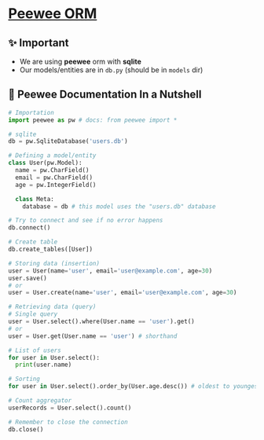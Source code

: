 # [Peewee ORM](https://docs.peewee-orm.com/en/latest/peewee/quickstart.html)

## ✨ Important
- We are using **peewee** orm with **sqlite**
- Our models/entities are in `db.py` (should be in `models` dir)

## 📜 Peewee Documentation In a Nutshell
```py
# Importation
import peewee as pw # docs: from peewee import *

# sqlite
db = pw.SqliteDatabase('users.db')

# Defining a model/entity
class User(pw.Model):
  name = pw.CharField()
  email = pw.CharField()
  age = pw.IntegerField()

  class Meta:
    database = db # this model uses the "users.db" database

# Try to connect and see if no error happens
db.connect()

# Create table
db.create_tables([User])

# Storing data (insertion)
user = User(name='user', email='user@example.com', age=30)
user.save()
# or
user = User.create(name='user', email='user@example.com', age=30)

# Retrieving data (query)
# Single query
user = User.select().where(User.name == 'user').get()
# or
user = User.get(User.name == 'user') # shorthand

# List of users
for user in User.select():
  print(user.name)

# Sorting
for user in User.select().order_by(User.age.desc()) # oldest to youngest

# Count aggregator
userRecords = User.select().count()

# Remember to close the connection
db.close()
```

